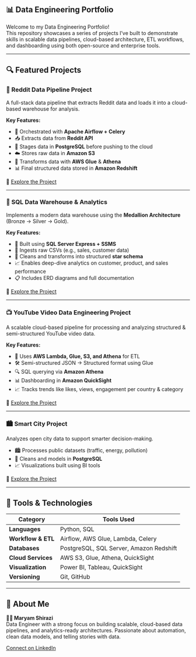 ## 📊 Data Engineering Portfolio

Welcome to my Data Engineering Portfolio!  
This repository showcases a series of projects I’ve built to demonstrate skills in scalable data pipelines, cloud-based architecture, ETL workflows, and dashboarding using both open-source and enterprise tools.

---

## 🔍 Featured Projects

### 🧵 Reddit Data Pipeline Project
A full-stack data pipeline that extracts Reddit data and loads it into a cloud-based warehouse for analysis.

**Key Features:**
- 🔄 Orchestrated with **Apache Airflow + Celery**
- 📥 Extracts data from **Reddit API**
- 💾 Stages data in **PostgreSQL** before pushing to the cloud
- ☁️ Stores raw data in **Amazon S3**
- 🧪 Transforms data with **AWS Glue** & **Athena**
- 📊 Final structured data stored in **Amazon Redshift**

📁 [Explore the Project](Projects/RedditDataPipelineProject)

---

### 🧱 SQL Data Warehouse & Analytics
Implements a modern data warehouse using the **Medallion Architecture** (Bronze → Silver → Gold).

**Key Features:**
- 🧩 Built using **SQL Server Express + SSMS**
- 📂 Ingests raw CSVs (e.g., sales, customer data)
- 🧹 Cleans and transforms into structured **star schema**
- 📈 Enables deep-dive analytics on customer, product, and sales performance
- 📋 Includes ERD diagrams and full documentation

📁 [Explore the Project](Projects/SQLDataWarehouse)

---

### 📺 YouTube Video Data Engineering Project
A scalable cloud-based pipeline for processing and analyzing structured & semi-structured YouTube video data.

**Key Features:**
- 🚀 Uses **AWS Lambda, Glue, S3, and Athena** for ETL
- 🛠 Semi-structured JSON → Structured format using Glue
- 🔍 SQL querying via **Amazon Athena**
- 📊 Dashboarding in **Amazon QuickSight**
- 📈 Tracks trends like likes, views, engagement per country & category

📁 [Explore the Project](Projects/YouTubeAnalysisProject-Dataengineering)

---

### 🏙️ Smart City Project
Analyzes open city data to support smarter decision-making.

- 🏙️ Processes public datasets (traffic, energy, pollution)
- 🧹 Cleans and models in **PostgreSQL**
- 📈 Visualizations built using BI tools

📁 [Explore the Project](Projects/SmartcityProject)

---

## 🧰 Tools & Technologies

| Category         | Tools Used                                                                 |
|------------------|----------------------------------------------------------------------------|
| **Languages**     | Python, SQL                                                                |
| **Workflow & ETL**| Airflow, AWS Glue, Lambda, Celery                                          |
| **Databases**     | PostgreSQL, SQL Server, Amazon Redshift                                    |
| **Cloud Services**| AWS S3, Glue, Athena, QuickSight                                           |
| **Visualization** | Power BI, Tableau, QuickSight                                              |
| **Versioning**    | Git, GitHub                                                                |

---

## 📌 About Me

**👩‍💻 Maryam Shirazi**  
Data Engineer with a strong focus on building scalable, cloud-based data pipelines, and analytics-ready architectures. Passionate about automation, clean data models, and telling stories with data.

[Connect on LinkedIn](https://www.linkedin.com/in/maryam-hosseinalishirazi)
